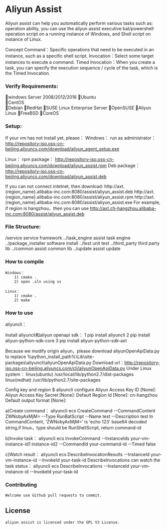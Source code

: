 # Aliyun Assist

Aliyun assist can help you automatically perform various tasks such as:
operation ability, you can use the aliyun assist executive bat/powershell operation script on a running instance of Windows, and Shell script on instance of Linux.

Concept
  Command：Specific operations that need to be executed in an instance, such as a specific shell script.
  Invocation：Select some target instances to execute a command.
  Timed Invocation：When you create a task, you can specify the execution sequence / cycle of the task, which is the Timed Invocation.

###  Verify Requirements:

windows Server 2008/2012/2016
Ubuntu   
CentOS  
Debian
RedHat
SUSE Linux Enterprise Server
OpenSUSE
Aliyun Linux
FreeBSD
CoreOS

### Setup:
If your vm has not install yet, please：
Windows：
run as administrator：
    http://repository-iso.oss-cn-beijing.aliyuncs.com/download/aliyun_agent_setup.exe

Linux：
rpm package：
    http://repository-iso.oss-cn-beijing.aliyuncs.com/download/aliyun_assist.rpm
Deb package：
    http://repository-iso.oss-cn-beijing.aliyuncs.com/download/aliyun_assist.deb
		
If you can not connect intetnet, then download:
  http://axt.{region_name}.alibaba-inc.com:8080/assist/aliyun_assist.deb
  http://axt.{region_name}.alibaba-inc.com:8080/assist/aliyun_assist.rpm
  http://axt.{region_name}.alibaba-inc.com:8080/assist/aliyun_assist.exe
For example, if region is hangzhou，then you can use http://axt.ch-hangzhou.alibaba-inc.com:8080/assist/aliyun_assist.deb

### File Structure:

  /service  service framework
../task_engine assist task engine
../package_installer software install
../test unit test
../third_party third party lib
../common assist common lib
../update assist update
	
### How to compile
    Windows：
		1) cmake .
		2) open .sln using vs
		
    Linux：
		1) cmake .
		2) make
		

### How to use
  aliyuncli：
 
  Install aliyuncli和aliyun openapi sdk：
1 pip install aliyuncli
2 pip install aliyun-python-sdk-core
3 pip install aliyun-python-sdk-axt
	
Because we modify origin aliyun，please download aliyunOpenApiData.py to replace %python_install_path%\Lib\site-packages\aliyuncli\aliyunOpenApiData.py
  Download url：http://repository-iso.oss-cn-beijing.aliyuncs.com/cli/aliyunOpenApiData.py
  Under Linux system：
  linux(ubuntu)
    /usr/local/lib/python2.7/dist-packages   
  linux(redhat)
    /usr/lib/python2.7/site-packages
	
  Config key and region
$ aliyuncli configure
Aliyun Access Key ID [None]: <Your aliyun access key id>
Aliyun Access Key Secret [None]: <Your aliyun access key secret>
Default Region Id [None]: cn-hangzhou
Default output format [None]: 

a)Create command：
  aliyuncli ecs CreateCommand --CommandContent ZWNobyAxMjM= --Type RunBatScript --Name test --Description test
In CommandContent, 'ZWNobyAxMjM=' is 'echo 123' base64 decoded string,if linux，type should be RunShellScript, return command-id


b)Invoke task：
  aliyuncli ecs InvokeCommand --InstanceIds  your-vm-instance-id1 instance-id2 --CommandId your-command-id --Timed false


c)Watch result：
  aliyuncli ecs DescribeInvocationResults --InstanceId your-vm-instance-id --InvokeId your-task-id
DescribeInvocations can watch the task status：
  aliyuncli ecs DescribeInvocations --InstanceId your-vm-instance-id --InvokeId your-task-id
 
### Contributing

    Welcome use Github pull requests to commit.

## License

    aliyun assist is licensed under the GPL V3 License.